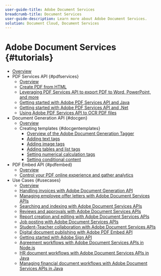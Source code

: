 ```yaml
---
user-guide-title: Adobe Document Services
breadcrumb-title: Document Services
user-guide-description: Learn more about Adobe Document Services.
solution: Document Cloud, Document Services
---
```


# Adobe Document Services {#tutorials}

+ [Overview](overview.md)
+ PDF Services API {#pdfservices}
  + [Overview](pdfservices/overview-pdfservices.md)
  + [Create PDF from HTML](pdfservices/createpdffromhtml.md)
  + [Leveraging PDF Services API to export PDF to Word, PowerPoint, and more](pdfservices/exportpdf.md)
  + [Getting started with Adobe PDF Services API and Java](pdfservices/gettingstartedjava.md)
  + [Getting started with Adobe PDF Services API and .Net](pdfservices/gettingstartednet.md)
  + [Using Adobe PDF Services API to OCR PDF files](pdfservices/ocr.md)
+ Document Generation API {#docgen}
  + [Overview](docgen/overview-docgen.md)
  + Creating templates {#docgentemplates}
    + [Overview of the Adobe Document Generation Tagger](docgen/taggeroverview.md)
    + [Adding text tags](docgen/taggeraddtexttags.md)
    + [Adding image tags](docgen/taggeraddimagetags.md)
    + [Adding tables and list tags](docgen/taggertables.md)
    + [Setting numerical calculation tags](docgen/taggercalculations.md)
    + [Setting conditional content](docgen/taggerconditional.md)
+ PDF Embed API {#pdfembed}
  + [Overview](pdfembed/overview-embed.md)
  + [Control your PDF online experience and gather analytics](pdfembed/controlpdfexperience.md)
+ Use Cases {#usecases}
  + [Overview](usecases/overview-usecases.md)
  + [Handling invoices with Adobe Document Generation API](usecases/invoices.md)
  + [Managing employee offer letters with Adobe Document Services APIs](usecases/offer.md)
  + [Searching and indexing with Adobe Document Services APIs](usecases/searching.md)
  + [Reviews and approvals with Adobe Document Services APIs](usecases/reviews.md)
  + [Report creation and editing with Adobe Document Services APIs](usecases/reportcreation.md)
  + [Job posting with Adobe Document Services APIs](usecases/jobposting.md)
  + [Student-Teacher collaboration with Adobe Document Services APIs](usecases/educationcollab.md)
  + [Digital document publishing with Adobe PDF Embed API](usecases/ddppdfembedapi.md)
  + [Getting started with Adobe Sign API](usecases/signapi.md)
  + [Agreement workflows with Adobe Document Services APIs in Node.js](usecases/AgreementWorkflowsNodejs.md)
  + [HR document workflows with Adobe Document Services APIs in Java](usecases/HRAgreementWorkflowsJava.md)
  + [Managing financial document workflows with Adobe Document Services APIs in Java](usecases/FinanceWorkflowsJava.md)
 